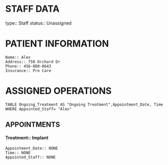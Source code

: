 # STAFF DATA
type:: Staff
status:: Unassigned

# PATIENT INFORMATION
	Name:: Alex
	Address:: 750 Orchard Dr
	Phone:: 456-880-0643
	Insurance:: Pro Care

# ASSIGNED OPERATIONS
```dataview
TABLE Ongoing_Treatment AS "Ongoing Treatment",Appointment_Date, Time
WHERE Appointed_Staff= "Alex"
```
## APPOINTMENTS
#### Treatment:: Implant
	Appointment_Date:: NONE
	Time:: NONE
	Appointed_Staff:: NONE